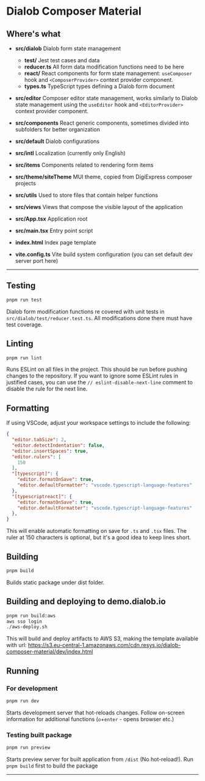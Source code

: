 # Dialob Composer Material

## Where's what

* **src/dialob** Dialob form state management
  * **test/** Jest test cases and data
  * **reducer.ts** All form data modification functions need to be here
  * **react/** React components for form state management: `useComposer` hook and `<ComposerProvider>` context provider component.
  * **types.ts** TypeScript types defining a Dialob form document
* **src/editor** Composer editor state management, works similarly to Dialob state management using the `useEditor` hook and `<EditorProvider>` context provider component.
* **src/components** React generic components, sometimes divided into subfolders for better organization
* **src/default** Dialob configurations
* **src/intl** Localization (currently only English)
* **src/items** Components related to rendering form items
* **src/theme/siteTheme** MUI theme, copied from DigiExpress composer projects
* **src/utils** Used to store files that contain helper functions
* **src/views** Views that compose the visible layout of the application
* **src/App.tsx** Application root
* **src/main.tsx** Entry point script

* **index.html** Index page template
* **vite.config.ts** Vite build system configuration (you can set default dev server port here)

---

## Testing

```bash
pnpm run test
```

Dialob form modification functions re covered with unit tests in `src/dialob/test/reducer.test.ts`. All modifications done there must have test coverage. 

## Linting

```bash
pnpm run lint
```

Runs ESLint on all files in the project. This should be run before pushing changes to the repository.
If you want to ignore some ESLint rules in justified cases, you can use the `// eslint-disable-next-line` comment to disable the rule for the next line.

## Formatting

If using VSCode, adjust your workspace settings to include the following:
  
```json
{
  "editor.tabSize": 2,
  "editor.detectIndentation": false,
  "editor.insertSpaces": true,
  "editor.rulers": [
    150
  ],
  "[typescript]": {
    "editor.formatOnSave": true,
    "editor.defaultFormatter": "vscode.typescript-language-features"
  },
  "[typescriptreact]": {
    "editor.formatOnSave": true,
    "editor.defaultFormatter": "vscode.typescript-language-features"
  },
}
```

This will enable automatic formatting on save for `.ts` and `.tsx` files. The ruler at 150 characters is optional, but it's a good idea to keep lines short.

## Building

```bash
pnpm build
```

Builds static package under dist folder.

## Building and deploying to demo.dialob.io

```bash
pnpm run build:aws
aws sso login
./aws-deploy.sh
```

This will build and deploy artifacts to AWS S3, making the template available with url: https://s3.eu-central-1.amazonaws.com/cdn.resys.io/dialob-composer-material/dev/index.html

## Running

### For development

```bash
pnpm run dev
```

Starts development server that hot-reloads changes. Follow on-screen information for additional functions (`o`+`enter` - opens browser etc.)

### Testing built package

```bash
pnpm run preview
```

Starts preview server for built application from `/dist` (No hot-reload!). Run `pnpm build` first to build the package

---
